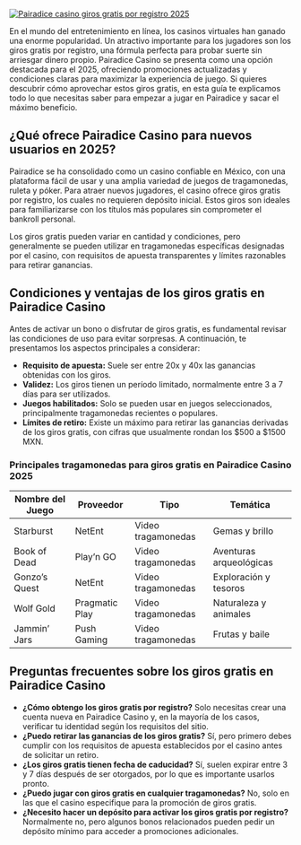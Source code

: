[![Pairadice casino giros gratis por registro 2025](https://123-caf.pages.dev/gitsignup.png)](https://vrmoo.ru/Bt82HjjY)

<p>En el mundo del entretenimiento en línea, los casinos virtuales han ganado una enorme popularidad. Un atractivo importante para los jugadores son los giros gratis por registro, una fórmula perfecta para probar suerte sin arriesgar dinero propio. Pairadice Casino se presenta como una opción destacada para el 2025, ofreciendo promociones actualizadas y condiciones claras para maximizar la experiencia de juego. Si quieres descubrir cómo aprovechar estos giros gratis, en esta guía te explicamos todo lo que necesitas saber para empezar a jugar en Pairadice y sacar el máximo beneficio.</p>  <h2>¿Qué ofrece Pairadice Casino para nuevos usuarios en 2025?</h2>  <p>Pairadice se ha consolidado como un casino confiable en México, con una plataforma fácil de usar y una amplia variedad de juegos de tragamonedas, ruleta y póker. Para atraer nuevos jugadores, el casino ofrece giros gratis por registro, los cuales no requieren depósito inicial. Estos giros son ideales para familiarizarse con los títulos más populares sin comprometer el bankroll personal.</p>  <p>Los giros gratis pueden variar en cantidad y condiciones, pero generalmente se pueden utilizar en tragamonedas específicas designadas por el casino, con requisitos de apuesta transparentes y límites razonables para retirar ganancias.</p>  <h2>Condiciones y ventajas de los giros gratis en Pairadice Casino</h2>  <p>Antes de activar un bono o disfrutar de giros gratis, es fundamental revisar las condiciones de uso para evitar sorpresas. A continuación, te presentamos los aspectos principales a considerar:</p>  <ul>   <li><strong>Requisito de apuesta:</strong> Suele ser entre 20x y 40x las ganancias obtenidas con los giros.</li>   <li><strong>Validez:</strong> Los giros tienen un período limitado, normalmente entre 3 a 7 días para ser utilizados.</li>   <li><strong>Juegos habilitados:</strong> Solo se pueden usar en juegos seleccionados, principalmente tragamonedas recientes o populares.</li>   <li><strong>Límites de retiro:</strong> Existe un máximo para retirar las ganancias derivadas de los giros gratis, con cifras que usualmente rondan los $500 a $1500 MXN.</li> </ul>  <h3>Principales tragamonedas para giros gratis en Pairadice Casino 2025</h3>  <table>   <thead>     <tr>       <th>Nombre del Juego</th>       <th>Proveedor</th>       <th>Tipo</th>       <th>Temática</th>     </tr>   </thead>   <tbody>     <tr>       <td>Starburst</td>       <td>NetEnt</td>       <td>Video tragamonedas</td>       <td>Gemas y brillo</td>     </tr>     <tr>       <td>Book of Dead</td>       <td>Play’n GO</td>       <td>Video tragamonedas</td>       <td>Aventuras arqueológicas</td>     </tr>     <tr>       <td>Gonzo’s Quest</td>       <td>NetEnt</td>       <td>Video tragamonedas</td>       <td>Exploración y tesoros</td>     </tr>     <tr>       <td>Wolf Gold</td>       <td>Pragmatic Play</td>       <td>Video tragamonedas</td>       <td>Naturaleza y animales</td>     </tr>     <tr>       <td>Jammin’ Jars</td>       <td>Push Gaming</td>       <td>Video tragamonedas</td>       <td>Frutas y baile</td>     </tr>   </tbody> </table>  <h2>Preguntas frecuentes sobre los giros gratis en Pairadice Casino</h2>  <ul>   <li><strong>¿Cómo obtengo los giros gratis por registro?</strong> Solo necesitas crear una cuenta nueva en Pairadice Casino y, en la mayoría de los casos, verificar tu identidad según los requisitos del sitio.</li>   <li><strong>¿Puedo retirar las ganancias de los giros gratis?</strong> Sí, pero primero debes cumplir con los requisitos de apuesta establecidos por el casino antes de solicitar un retiro.</li>   <li><strong>¿Los giros gratis tienen fecha de caducidad?</strong> Sí, suelen expirar entre 3 y 7 días después de ser otorgados, por lo que es importante usarlos pronto.</li>   <li><strong>¿Puedo jugar con giros gratis en cualquier tragamonedas?</strong> No, solo en las que el casino especifique para la promoción de giros gratis.</li>   <li><strong>¿Necesito hacer un depósito para activar los giros gratis por registro?</strong> Normalmente no, pero algunos bonos relacionados pueden pedir un depósito mínimo para acceder a promociones adicionales.</li> </ul>